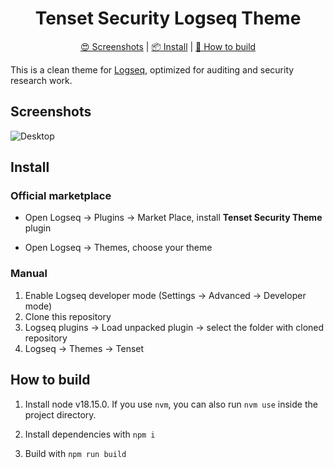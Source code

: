 <h1 align="center">Tenset Security Logseq Theme</h1>

<p align="center">
  <a href="#screenshots">😍 Screenshots</a>
  |
  <a href="#install">📦 Install</a>
  | 
  <a href="#how-to-build">🔨 How to build</a>
</p>

This is a clean theme for [Logseq](https://github.com/logseq/logseq), optimized for auditing and security research work.

## Screenshots

![Desktop](./media/desktop.png)

## Install

### Official marketplace

- Open Logseq → Plugins → Market Place, install **Tenset Security Theme** plugin

- Open Logseq → Themes, choose your theme

### Manual

1. Enable Logseq developer mode (Settings → Advanced → Developer mode)
2. Clone this repository
3. Logseq plugins → Load unpacked plugin → select the folder with cloned repository
4. Logseq → Themes → Tenset


## How to build

1. Install node v18.15.0. If you use `nvm`, you can also run `nvm use` inside the project directory.

2. Install dependencies with `npm i`

3. Build with `npm run build`
